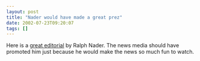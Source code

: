 ```yaml
---
layout: post
title: "Nader would have made a great prez"
date: 2002-07-23T09:20:07
tags: []
---
```


Here is a [great editorial][1] by Ralph Nader. The news media should have promoted him just because he would make the news so much fun to watch.

   [1]: http://www.washingtonpost.com/wp-dyn/articles/A22352-2002Jul17.html
